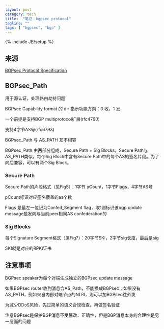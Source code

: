 ```yaml
---
layout: post
category: tech
title:  "笔记：bgpsec protocol"
tagline: ""
tags: [ "bgpsec", "bgp" ]
---
```

{% include JB/setup %}

## 来源

[BGPsec Protocol Specification](https://datatracker.ietf.org/doc/draft-ietf-sidr-bgpsec-protocol/)

## BGPsec_Path

用于源认证，处理路由劫持问题

BGPsec Capability format 的 dir 指示功能方向：0 收，1 发

一个前提是支持BGP multiprotocol扩展(rfc4760)

支持4字节AS号(rfc6793)

BGPsec_Path 与 AS_PATH 互不相容

BGPsec_Path 由两部分组成，Secure Path + Sig Blocks。Secure Path与AS_PATH类似。每个Sig Block中含有Secure Path中的每个AS的签名片段。为了向后兼容，可以有两个Sig Block。

### Secure Path

Secure Path的片段格式（见Fig5）：1字节 pCount，1字节Flags，4字节AS号

pCount标识对应签名覆盖的as个数

Flags 是最左一位记为Confed_Segment flag，取1则标识该bgp update message是发向与当前peer相同AS confederation的

### Sig Blocks

每个Signature Segment格式（见Fig7）：20字节SKI，2字节sig长度，最后是sig

SKI就是对应的RPKI证书

## 注意事项

BGPsec speaker为每个对端生成独立的BGPsec update message

如果BGPsec router收到消息含AS_Path，不能换成BGPsec；如果没有AS_PATH，例如来自内部对端节点的NLRI，则可以加BGPsec往外发

为减少DDoS风险，先过简单的语义合规检查，再做签名验证

注意BGPsec是保护BGP消息不受篡改、正确性，但是BGP消息本身的合理性是另一层面的问题
